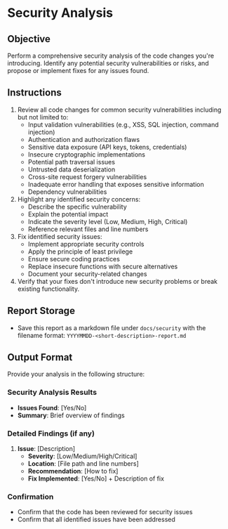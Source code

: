 # Security Analysis
## Objective
Perform a comprehensive security analysis of the code changes you're introducing. Identify any potential security vulnerabilities or risks, and propose or implement fixes for any issues found.
## Instructions
1. Review all code changes for common security vulnerabilities including but not limited to:
   - Input validation vulnerabilities (e.g., XSS, SQL injection, command injection)
   - Authentication and authorization flaws
   - Sensitive data exposure (API keys, tokens, credentials)
   - Insecure cryptographic implementations
   - Potential path traversal issues
   - Untrusted data deserialization
   - Cross-site request forgery vulnerabilities
   - Inadequate error handling that exposes sensitive information
   - Dependency vulnerabilities
2. Highlight any identified security concerns:
   - Describe the specific vulnerability
   - Explain the potential impact
   - Indicate the severity level (Low, Medium, High, Critical)
   - Reference relevant files and line numbers
3. Fix identified security issues:
   - Implement appropriate security controls
   - Apply the principle of least privilege
   - Ensure secure coding practices
   - Replace insecure functions with secure alternatives
   - Document your security-related changes
4. Verify that your fixes don't introduce new security problems or break existing functionality.
## Report Storage
- Save this report as a markdown file under `docs/security` with the filename format: `YYYYMMDD-<short-description>-report.md`
## Output Format
Provide your analysis in the following structure:
### Security Analysis Results
- **Issues Found**: [Yes/No]
- **Summary**: Brief overview of findings
### Detailed Findings (if any)
1. **Issue**: [Description]
   - **Severity**: [Low/Medium/High/Critical]
   - **Location**: [File path and line numbers]
   - **Recommendation**: [How to fix]
   - **Fix Implemented**: [Yes/No] + Description of fix
### Confirmation
- Confirm that the code has been reviewed for security issues
- Confirm that all identified issues have been addressed